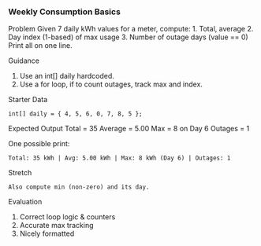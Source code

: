 ### Weekly Consumption Basics

Problem
    Given 7 daily kWh values for a meter, compute:
    1. Total, average
    2. Day index (1-based) of max usage
    3. Number of outage days (value == 0)
    Print all on one line.

Guidance

1. Use an int[] daily hardcoded.
2. Use a for loop, if to count outages, track max and index.

Starter Data

    int[] daily = { 4, 5, 6, 0, 7, 8, 5 };

Expected Output
    Total = 35
    Average = 5.00
    Max = 8 on Day 6
    Outages = 1

One possible print:

    Total: 35 kWh | Avg: 5.00 kWh | Max: 8 kWh (Day 6) | Outages: 1   

Stretch

    Also compute min (non-zero) and its day.

Evaluation

1. Correct loop logic & counters
2. Accurate max tracking
3. Nicely formatted